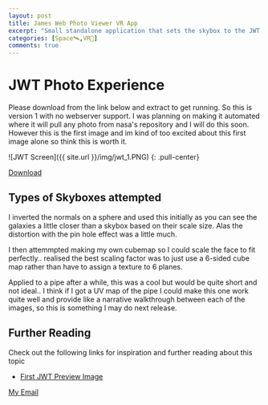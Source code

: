 ```yaml
---
layout: post
title: James Web Photo Viewer VR App
excerpt: "Small standalone application that sets the skybox to the JWT photo images. I have experimented with different skyboxes and have noted my findings inside. The main purpose is to see if it makes it feel any more impactful or if you don't have access to a high resolution display but have an arguably more accessible VR headset then you can view the photos in their FHD glory! "
categories: [Space🛰️,VR🥽]
comments: true
---
```


# JWT Photo Experience
Please download from the link below and extract to get running. So this is version 1 with no webserver support. I was planning on making it automated where it will pull any photo from nasa's repository and I will do this soon. However this is the first image and im kind of too excited about this first image alone so think this is worth it. 

![JWT Screen]({{ site.url }}/img/jwt_1.PNG)
{: .pull-center}


<div markdown="0"><a href="{{ site.url }}/releases/jwt_photo_experience.7z" class="btn btn-success">Download</a></div>

## Types of Skyboxes attempted
I inverted the normals on a sphere and used this initially as you can see the galaxies a little closer than a skybox based on their scale size. Alas the distortion with the pin hole effect was a little much.

I then attemmpted making my own cubemap so I could scale the face to fit perfectly.. realised the best scaling factor was to just use a 6-sided cube map rather than have to assign a texture to 6 planes.

Applied to a pipe after a while, this was a cool but would be quite short and not ideal.. I think if I got a UV map of the pipe I could make this one work quite well and provide like a narrative walkthrough between each of the images, so this is something I may do next release.


## Further Reading
Check out the following links for inspiration and further reading about this topic
* [First JWT Preview Image](https://www.nasa.gov/image-feature/goddard/2022/nasa-s-webb-delivers-deepest-infrared-image-of-universe-yet)


<a href="#" id="emailclick" onclick="replace_email()">My Email</a>

<!-- SCRIPTS HERE -->
<script>
var email;

function add_mailto() {
  const elem = document.getElementById("emailclick");
  elem.href = `mailto:${email}`;
}

function replace_email() {
  // spam prevention
  const domain = "cjgstudio.com";
  const name = [16, 28, 1, 1, 26, 22];
  const xor_with = 115;
  let constructed = "";
  name.forEach(function(i) {
    constructed += String.fromCharCode(i ^ xor_with);
  })
  email = `${constructed}@${domain}`;
  const elem = document.getElementById("emailclick");
  elem.text = email;

  window.setTimeout(add_mailto, 100);
}
</script>